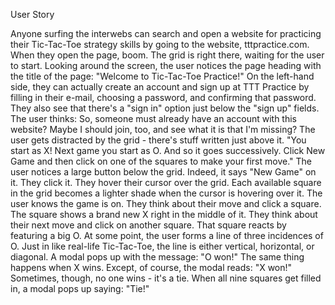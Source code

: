 User Story

Anyone surfing the interwebs can search and open a website for practicing their Tic-Tac-Toe strategy skills by going to the website, tttpractice.com.
When they open the page, boom. The grid is right there, waiting for the user to start.
Looking around the screen, the user notices the page heading with the title of the page: "Welcome to Tic-Tac-Toe Practice!"
On the left-hand side, they can actually create an account and sign up at TTT Practice by filling in their e-mail, choosing a password, and confirming that password.
They also see that there's a "sign in" option just below the "sign up" fields. The user thinks: So, someone must already have an account with this website? Maybe I should join, too, and see what it is that I'm missing?
The user gets distracted by the grid - there's stuff written just above it. 
"You start as X! Next game you start as O. And so it goes successively. Click New Game and then click on one of the squares to make your first move."
The user notices a large button below the grid. Indeed, it says "New Game" on it. They click it.
They hover their cursor over the grid. Each available square in the grid becomes a lighter shade when the cursor is hovering over it. The user knows the game is on.
They think about their move and click a square. The square shows a brand new X right in the middle of it.
They think about their next move and click on another square. That square reacts by featuring a big O.
At some point, the user forms a line of three incidences of O. Just in like real-life Tic-Tac-Toe, the line is either vertical, horizontal, or diagonal. A modal pops up with the message: "O won!"
The same thing happens when X wins. Except, of course, the modal reads: "X won!"
Sometimes, though, no one wins - it's a tie. When all nine squares get filled in, a modal pops up saying: "Tie!"


